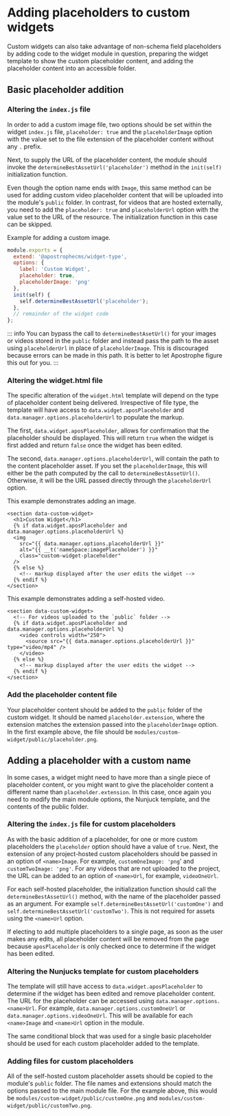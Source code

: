 # Adding placeholders to custom widgets

Custom widgets can also take advantage of non-schema field placeholders by adding code to the widget module in question, preparing the widget template to show the custom placeholder content, and adding the placeholder content into an accessible folder.

## Basic placeholder addition

### Altering the `index.js` file

 In order to add a custom image file, two options should be set within the widget `index.js` file, `placeholder: true` and the `placeholderImage` option with the value set to the file extension of the placeholder content without any `.` prefix.

Next, to supply the URL of the placeholder content, the module should invoke the `determineBestAssetUrl('placeholder')` method in the `init(self)` initialization function.

Even though the option name ends with `Image`, this same method can be used for adding custom video placeholder content that will be uploaded into the module's `public` folder. In contrast, for videos that are hosted externally, you need to add the `placeholder: true` and `placeholderUrl` option with the value set to the URL of the resource. The initialization function in this case can be skipped.

Example for adding a custom image.

<AposCodeBlock>

```javascript
module.exports = {
  extend: '@apostrophecms/widget-type',
  options: {
    label: 'Custom Widget',
    placeholder: true,
    placeholderImage: 'png'
  },
  init(self) {
    self.determineBestAssetUrl('placeholder');
  },
  // remainder of the widget code
};
```

<template v-slot:caption>
  modules/custom-widget/index.js
</template>

</AposCodeBlock>

::: info
You can bypass the call to `determineBestAsetUrl()` for your images or videos stored in the `public` folder and instead pass the path to the asset using `placeholderUrl` in place of `placeholderImage`. This is discouraged because errors can be made in this path. It is better to let Apostrophe figure this out for you.
:::

### Altering the widget.html file

The specific alteration of the `widget.html` template will depend on the type of placeholder content being delivered. Irrespective of file type, the template will have access to `data.widget.aposPlaceholder` and `data.manager.options.placeholderUrl` to populate the markup. 

The first, `data.widget.aposPlaceholder`, allows for confirmation that the placeholder should be displayed. This will return `true` when the widget is first added and return `false` once the widget has been edited.

The second, `data.manager.options.placeholderUrl`, will contain the path to the content placeholder asset. If you set the `placeholderImage`, this will either be the path computed by the call to `determineBestAssetUrl()`. Otherwise, it will be the URL passed directly through the `placeholderUrl` option.

This example demonstrates adding an image.

<AposCodeBlock>

``` nunjucks
<section data-custom-widget>
  <h1>Custom Widget</h1>
  {% if data.widget.aposPlaceholder and data.manager.options.placeholderUrl %}
  <img
    src="{{ data.manager.options.placeholderUrl }}"
    alt="{{ __t('nameSpace:imagePlaceholder') }}"
    class="custom-widget-placeholder"
  />
  {% else %}
    <!-- markup displayed after the user edits the widget -->
  {% endif %}
</section>
```
<template v-slot:caption>
  modules/custom-widget/views/widget.html
</template>

</AposCodeBlock>

This example demonstrates adding a self-hosted video.

<AposCodeBlock>

``` nunjucks
<section data-custom-widget>
  <!-- For videos uploaded to the `public` folder -->
  {% if data.widget.aposPlaceholder and data.manager.options.placeholderUrl %}
    <video controls width="250">
      <source src="{{ data.manager.options.placeholderUrl }}" type="video/mp4" />
    </video>
  {% else %}
    <!-- markup displayed after the user edits the widget -->
  {% endif %}
</section>
```

<template v-slot:caption>
  modules/custom-widget/views/widget.html
</template>

</AposCodeBlock>

### Add the placeholder content file
Your placeholder content should be added to the `public` folder of the custom widget. It should be named `placeholder.extension`, where the extension matches the extension passed into the `placeholderImage` option. In the first example above, the file should be `modules/custom-widget/public/placeholder.png`.

## Adding a placeholder with a custom name
In some cases, a widget might need to have more than a single piece of placeholder content, or you might want to give the placeholder content a different name than `placeholder.extension`. In this case, once again you need to modify the main module options, the Nunjuck template, and the contents of the public folder.

### Altering the `index.js` file for custom placeholders

As with the basic addition of a placeholder, for one or more custom placeholders the `placeholder` option should have a value of `true`. Next, the extension of any project-hosted custom placeholders should be passed in an option of `<name>Image`. For example, `customOneImage: 'png`' and `customTwoImage: 'png'`. For any videos that are not uploaded to the project, the URL can be added to an option of `<name>Url`, for example, `videoOneUrl`.

For each self-hosted placeholder, the initialization function should call the `determineBestAssetUrl()` method, with the name of the placeholder passed as an argument. For example `self.determineBestAssetUrl('customOne')` and `self.determineBestAssetUrl('customTwo')`. This is not required for assets using the `<name>Url` option.

If electing to add multiple placeholders to a single page, as soon as the user makes any edits, all placeholder content will be removed from the page because `aposPlaceholder` is only checked once to determine if the widget has been edited.

### Altering the Nunjucks template for custom placeholders

The template will still have access to `data.widget.aposPlaceholder` to determine if the widget has been edited and remove placeholder content. The URL for the placeholder can be accessed using `data.manager.options.<name>Url`. For example, `data.manager.options.customOneUrl` or `data.manager.options.videoOneUrl`. This will be available for each `<name>Image` and `<name>Url` option in the module.

The same conditional block that was used for a single basic placeholder should be used for each custom placeholder added to the template.

### Adding files for custom placeholders

All of the self-hosted custom placeholder assets should be copied to the module's `public` folder. The file names and extensions should match the options passed to the main module file. For the example above, this would be `modules/custom-widget/public/customOne.png` and `modules/custom-widget/public/customTwo.png`.